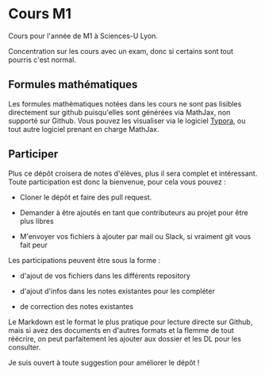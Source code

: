 # Cours M1

Cours pour l'année de M1 à Sciences-U Lyon.

Concentration sur les cours avec un exam, donc si certains sont tout pourris c'est normal.

## Formules mathématiques

Les formules mathématiques notées dans les cours ne sont pas lisibles directement sur github puisqu'elles sont générées via MathJax, non supporté sur Github. Vous pouvez les visualiser via le logiciel [Typora](https://typora.io/), ou tout autre logiciel prenant en charge MathJax.

## Participer

Plus ce dépôt croisera de notes d'élèves, plus il sera complet et intéressant. Toute participation est donc la bienvenue, pour cela vous pouvez :

- Cloner le dépôt et faire des pull request.

- Demander à être ajoutés en tant que contributeurs au projet pour être plus libres

- M'envoyer vos fichiers à ajouter par mail ou Slack, si vraiment git vous fait peur

Les participations peuvent être sous la forme :

- d'ajout de vos fichiers dans les différents repository

- d'ajout d'infos dans les notes existantes pour les compléter

- de correction des notes existantes

Le Markdown est le format le plus pratique pour lecture directe sur Github, mais si avez des documents en d'autres formats et la flemme de tout réécrire, on peut parfaitement les ajouter aux dossier et les DL pour les consulter.

Je suis ouvert à toute suggestion pour améliorer le dépôt !
